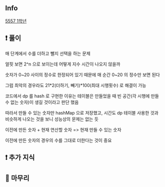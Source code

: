 ## Info

<a href="https://www.acmicpc.net/problem/5557" rel="nofollow">5557 1학년</a>

## ❗ 풀이

매 단계에서 수를 더하고 뺄지 선택을 하는 문제

얼핏 보면 2^n 으로 보이는데 어떻게 지수 시간이 나오지 않을까

숫자가 0~20 사이의 정수로 한정되어 있기 때문에 매 순간 0~20 의 정수만 보면 된다

그럼 최악의 경우라도 21*2(더하기, 빼기)*100(최대 시행횟수) 로 해결이 가능

코드에서 dp 를 hash 로 구현한 이유는 테이블은 만들었을 때 빈 공간(각 시행에 만들 수 없는 숫자)이 생길 것이라고 판단 했음

따라서 만들 수 있는 숫자만 hashMap  으로 저장했고, 시간도 dp 테이블 사용한 것과 비슷하게 나오는 것을 보니 성능상의 문제는 없는 듯


이전에 만든 숫자 + 현재 연산할 숫자 => 현재 만들 수 있는 숫자

이전에 만든 숫자의 경우의 수를 그대로 더한다는 것이 중요

## ❗ 추가 지식

## 🙂 마무리
